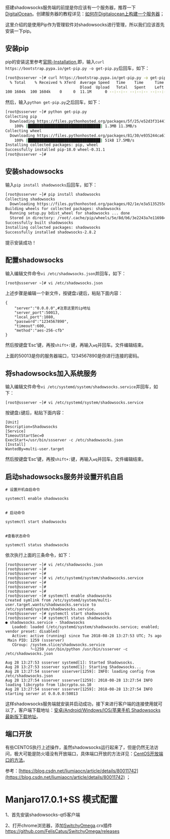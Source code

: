 搭建shadowsocks服务端的前提是你应该有一个服务器，推荐一下[DigitalOcean](https://m.do.co/c/e71526d11cd5)。创建服务器的教程详见：[如何在Digitalocean上构建一个服务器](https://www.itfeichai.com/create-a-dg-account-and-connect-droplets)；

这里介绍的是使用Pip作为管理软件对shadowsocks进行管理，所以我们应该首先安装一下pip。

## 安装pip

pip的安装这里参考[官网-Installation](https://pip.pypa.io/en/stable/installing/),即，输入`curl https://bootstrap.pypa.io/get-pip.py -o get-pip.py`后回车，如下：

```bash
[root@ssserver ~]# curl https://bootstrap.pypa.io/get-pip.py -o get-pip.py
  % Total    % Received % Xferd  Average Speed   Time    Time     Time  Current
                                 Dload  Upload   Total   Spent    Left  Speed
100 1604k  100 1604k    0     0  11.1M      0 --:--:-- --:--:-- --:--:-- 11.2M
```

然后，输入`python get-pip.py`之后回车，如下：

```bash
[root@ssserver ~]# python get-pip.py
Collecting pip
  Downloading https://files.pythonhosted.org/packages/5f/25/e52d3f31441505a5f3af41213346e5b6c221c9e086a166f3703d2ddaf940/pip-18.0-py2.py3-none-any.whl (1.3MB)
    100% |████████████████████████████████| 1.3MB 11.3MB/s 
Collecting wheel
  Downloading https://files.pythonhosted.org/packages/81/30/e935244ca6165187ae8be876b6316ae201b71485538ffac1d718843025a9/wheel-0.31.1-py2.py3-none-any.whl (41kB)
    100% |████████████████████████████████| 51kB 17.5MB/s 
Installing collected packages: pip, wheel
Successfully installed pip-18.0 wheel-0.31.1
[root@ssserver ~]#
```

## 安装shadowsocks

输入`pip install shadowsocks`后回车，如下：

```bash
[root@ssserver ~]# pip install shadowsocks
Collecting shadowsocks
  Downloading https://files.pythonhosted.org/packages/02/1e/e3a5135255d06813aca6631da31768d44f63692480af3a1621818008eb4a/shadowsocks-2.8.2.tar.gz
Building wheels for collected packages: shadowsocks
  Running setup.py bdist_wheel for shadowsocks ... done
  Stored in directory: /root/.cache/pip/wheels/5e/8d/b6/3e2243a7e116984b2c3597c122c29abcfeac77daa260079e88
Successfully built shadowsocks
Installing collected packages: shadowsocks
Successfully installed shadowsocks-2.8.2
```

提示安装成功！

## 配置shadowsocks

输入编辑文件命令`vi /etc/shadowsocks.json`并回车，如下：

```bash
[root@ssserver ~]# vi /etc/shadowsocks.json
```

上述步骤是编辑一个新文件，按键盘`i`键后，粘贴下面内容：

```
{
    "server":"0.0.0.0",#注意这里的ip地址
    "server_port":50013,
    "local_port":1080,
    "password":"1234567890",
    "timeout":600,
    "method":"aes-256-cfb"
}
```

然后按键盘’Esc’键，再按`shift+:`键，再输入`wq`并回车。文件编辑结束。

上面的50013是你的服务器端口，1234567890是你进行连接的密码。

## 将shadowsocks加入系统服务

输入编辑文件命令`vi /etc/systemd/system/shadowsocks.service`并回车，如下：

```
[root@ssserver ~]# vi /etc/systemd/system/shadowsocks.service
```

按键盘`i`键后，粘贴下面内容：

```
[Unit]
Description=Shadowsocks
[Service]
TimeoutStartSec=0
ExecStart=/usr/bin/ssserver -c /etc/shadowsocks.json
[Install]
WantedBy=multi-user.target
```

然后按键盘’Esc’键，再按`shift+:`键，再输入`wq`并回车。文件编辑结束。

## 启动shadowsocks服务并设置开机自启

```
# 设置开机自启命令

systemctl enable shadowsocks


# 启动命令

systemctl start shadowsocks


#查看状态命令

systemctl status shadowsocks
```

依次执行上面的三条命令，如下：

```
[root@ssserver ~]# vi /etc/shadowsocks.json
[root@ssserver ~]# 
[root@ssserver ~]# 
[root@ssserver ~]# vi /etc/systemd/system/shadowsocks.service
[root@ssserver ~]# 
[root@ssserver ~]# 
[root@ssserver ~]# 
[root@ssserver ~]# systemctl enable shadowsocks
Created symlink from /etc/systemd/system/multi-user.target.wants/shadowsocks.service to /etc/systemd/system/shadowsocks.service.
[root@ssserver ~]# systemctl start shadowsocks
[root@ssserver ~]# systemctl status shadowsocks
● shadowsocks.service - Shadowsocks
   Loaded: loaded (/etc/systemd/system/shadowsocks.service; enabled; vendor preset: disabled)
   Active: active (running) since Tue 2018-08-28 13:27:53 UTC; 7s ago
 Main PID: 1259 (ssserver)
   CGroup: /system.slice/shadowsocks.service
           └─1259 /usr/bin/python /usr/bin/ssserver -c /etc/shadowsocks.json

Aug 28 13:27:53 ssserver systemd[1]: Started Shadowsocks.
Aug 28 13:27:53 ssserver systemd[1]: Starting Shadowsocks...
Aug 28 13:27:54 ssserver ssserver[1259]: INFO: loading config from /etc/shadowsocks.json
Aug 28 13:27:54 ssserver ssserver[1259]: 2018-08-28 13:27:54 INFO     loading libcrypto from libcrypto.so.10
Aug 28 13:27:54 ssserver ssserver[1259]: 2018-08-28 13:27:54 INFO     starting server at 0.0.0.0:50013
```

这样shadowsocks服务端就安装并启动成功，接下来进行客户端的连接使用就可以了，客户端下载地址：[安卓/Android/Windows/IOS/苹果手机 Shadowsocks最新版下载地址](https://www.itfeichai.com/android-windows-shadowsocks/)。

## 端口开放

有些CENTOS执行上述操作，虽然shadowsocks运行起来了，但是仍然无法访问，极大可能是防火墙没有开放端口，具体端口开放的方法详见：[CentOS开放端口的方法](https://www.itfeichai.com/centos-open-porter/)。

参考：[https://blog.csdn.net/liumiaocn/article/details/80011742](https://blog.csdn.net/liumiaocn/article/details/80011742) ；



# Manjaro17.0.1+SS 模式配置

1、首先安装shadowsocks-qt5客户端

2、打开chrome浏览器，添加[SwitchyOmega](https://github.com/FelisCatus/SwitchyOmega/releases/tag/v2.5.20).crx插件 https://github.com/FelisCatus/SwitchyOmega/releases


